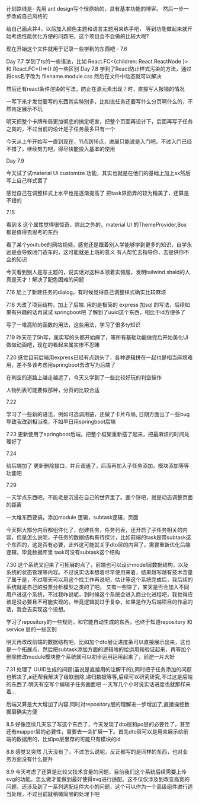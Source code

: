 计划路线是- 先用 ant design写个很原始的，具有基本功能的博客。 然后一步一步改成自己风格的

给自己画点并4，以后加入颜色主题和语言主题用来练手吧， 等到功能做起来就开始考虑性能优化方便的问题吧，这个项目会不会做的比较大呢?

现在开始这个文件就用于记录一些学到的东西吧 - 7.6 


Day 7.7 
学到了ts的一些语法，比如 React.FC<{children: React.ReactNode }>
和
React.FC=()=>{}
的一些区别 
Day 7.8
学到了React防止样式污染的方法，通过将css名字改为 filename.module.css 然后在文件中动态就可以解决 

然后还有react条件渲染的写法，防止在源元素出现？时，直接写入报错的情况

一写下来才发觉要写的东西其实特别多，比如说任务还要写什么分页啊什么的，不然肯定展示不玩 

明天把整个卡牌布局更加彻底的搞定吧害，把整个页面再设计下，后面再写子任务之类的，不过当前的设计是子任务最多只有一个

今天从上午开始写一直到现在，11点到16点，进展只能说是入门吧，不过入门已经不错了，继续努力吧，得尽快能投入基本的使用

Day 7.9

今天试了试material UI customize 功能，其实也就是在他们的基础上加上sx然后写上自己样式罢了

感觉自己在调整样式上水平也是逐渐提高了
把task界面弄的较为精美了，还算是不错的 


7.15

看到 & 这个属性觉得很惊奇，除此之外的，material UI 的ThemeProvider,Box 都是值得去思考的东西

看了某个youtube的网站视频，感觉还是跟着别人学能够学到更多的知识，自学永远是会导致闭门造车的，这可能就是上班的意义
有人帮忙去指导你，去提供你不会的知识

今天看到别人是写主题的，说实话对这种本领着实佩服，发明tailwind shald的人真是天才！解决了配色困难的问题


7.16
加上了新建任务的dialog，有时候觉得自己调整样式确实比较麻烦 


7.18 
大改了项目结构，加上了后端. 用的是极简的 express 加sql 的写法，后续如果有兴趣的话再试试 springboot吧
了解到了uuid这个东西，相比于id方便多了

写了一堆高阶的函数的用法，这些用法，学习了很多ty知识 

7.19
昨天花了5h写，属实写的头都开始麻了，等所有基础功能做完后开始美化UI做做动画吧，现在的看起来属实惨不忍睹 

7.20
感觉目前后端用express已经有点到头了，各种逻辑拼在一起也是相当麻烦难用，差不多该考虑用springboot去改写为后端了

在判空的道路上越走越远了，今天又学到了一些比较好玩的判空操作

人物列表可能要做那种，分页的比较合适

7.22

学习了一些新的语法，例如可选调用链，还做了卡片布局, 日期方面出了一些bug导致我改到相当晚，不如早日用springboot后端 


7.23 
更新使用了springboot后端，把整个框架重新搭了起来，把最麻烦的时间处理好了


7.24 

给后端加了 更新删除接口，并且调通了，后面再加入子任务添加，模块添加等等功能吧


7.29 

一天学点东西吧，不能老是沉浸在自己的世界里了。画个饼吧，就是动态调整页面的距离

一大堆东西要搞，添加module 逻辑，subtask逻辑，页面 

今天把大部分内容都组件化了，创建任务，任务列表，还开启了子任务相关的内容，但是怎么说呢，子任务的数据结构有待探讨，比如前端的task是带subtask这个东西的，这是否有必要，此外这可能就关乎dto层的内容了，需要重新优化后端逻辑，毕竟数据库里 task可没有subtask这个结构 


7.30 
这个系统又迎来了可拓展的点了，前端也可以设计model层数据结构，以及系统的状态管理等内容。不过说实话本想着尽早使用来着，结果越写越有技术含量了属于是，不过哪天可以用这个找工作再说吧，估计等这个系统完成后，我后续的系统就是自己的股票分析模型之类的了吧。 
又有一些饼了，某天是否会加入不同用户进这个系统，不过我咋说呢，到时候这个系统会进入商业化进程吧，我觉得应该是没必要且不可能实现的。毕竟逻辑就过于复杂，如果是作为后端项目的作品的话，我会去实现这个设想。 

学习了repository的一些规则，和它能自动生成的东西，也终于知道repository 和service 层的一些区别

明天再改改前端的数据结构吧，比如加个dto层让进度条可以直接展示出来，这也是一个拓展点，然后把subtask添加方面的逻辑啥的给运用和验证起来，再等加个删除修改module模块整个系统就可以初步运用运用起来了，前途一片大好



7.31
处理了 UUID生成的问题(虽说是直接用的注解干的),同时把子任务添加的问题也解决了,ai还帮我解决了级联删除,递归数据等等,后续可以研究研究,不过这是后端的东西了.明天有空写个编辑子任务画面吧 
一天写几个小时说实话进度也就那样来着...  

后端又算是大大增加了内容,同时对repository层的理解进一步增加了,直接操控数据层确实方便 


8.5
好像连续几天忘了写这个东西了，今天发现了dto层和po层的必要性了，甚至还有mapper层的必要性，需要去一会扩展一下。首先dto层可以是用来展示给前端的数据用的，比如po层里存的可能只有模块的id


8.8 
感觉又突然  几天没有了，不过怎么说呢，反正都写的是同样的东西，也对业务方面没有什么提升


8.9 
今天考虑了还算是比较又技术含量的问题，目前我们这个系统后续需要上传svg的功能。怎么做才能做到最好使得svg进行适配。这不仅仅涉及到改变高宽的问题，还涉及到了一系列适配组件大小的问题，这个可以作为一个高级组件进行适当处理，不过目前就稍微简陋的处理下吧

